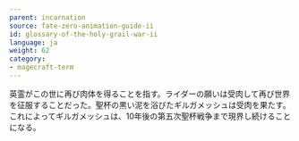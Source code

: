 ```yaml
---
parent: incarnation
source: fate-zero-animation-guide-ii
id: glossary-of-the-holy-grail-war-ii
language: ja
weight: 62
category:
- magecraft-term
---
```


英霊がこの世に再び肉体を得ることを指す。ライダーの願いは受肉して再び世界を征服することだった。聖杯の黒い泥を浴びたギルガメッシュは受肉を果たす。これによってギルガメッシュは、10年後の第五次聖杯戦争まで現界し続けることになる。
